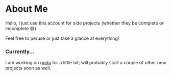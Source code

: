 # About Me

Hello, I just use this account for side projects (whether they be complete or incomplete 😅).

Feel free to peruse or just take a glance at everything!

### Currently...

I am working on [godu](https://github.com/davleop/godu) for a little bit; will probably start a couple of other new projects soon as well.

<!--I was working on a Spotify clone, but their playback SDK doesn't seem to want to play with my environment I am developing it in, so onward with different projects.

Now I am working on a new project I'm calling Café. I'm writing the server code in Rust and am planning on making a couple of basic apps for mobile and desktop just to learn more full stack development skills.

<!--
**davleop/davleop** is a ✨ _special_ ✨ repository because its `README.md` (this file) appears on your GitHub profile.

Here are some ideas to get you started:

- 🔭 I’m currently working on ...
- 🌱 I’m currently learning ...
- 👯 I’m looking to collaborate on ...
- 🤔 I’m looking for help with ...
- 💬 Ask me about ...
- 📫 How to reach me: ...
- 😄 Pronouns: ...
- ⚡ Fun fact: ...
-->

